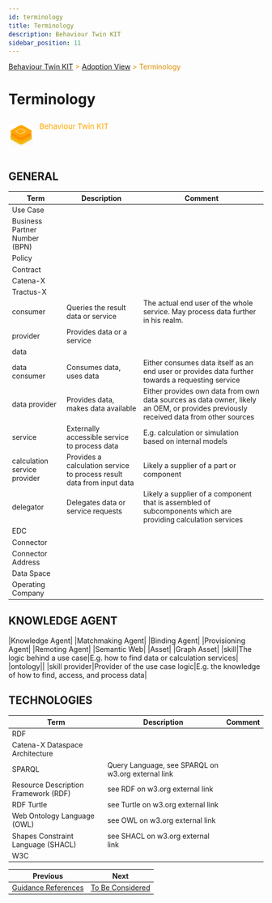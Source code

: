```yaml
---
id: terminology
title: Terminology
description: Behaviour Twin KIT
sidebar_position: 11
---
```


<!-- DEACTIVATED FOR DOCUSAURUS FROM HERE -->

<span style="font-size:14px;color:rgb(222,140,0);">[Behaviour Twin KIT](../overview.md) > [Adoption View](overview.md) > Terminology</span>

# Terminology

<!-- DEACTIVATED FOR DOCUSAURUS TO HERE -->

<!-- VARIANT FOR DOCUSAURUS FROM HERE

<div style={{display:'block'}}>
  <div style={{display:'inline-block', verticalAlign:'top'}}>

![Behaviour Twin KIT banner](../../../../static/img/kit-icons/behaviour-twin-kit-icon-mini.png)

  </div>
  <div style={{display:'inline-block', fontSize:17, color:'rgb(255,166,1)', marginLeft:7, verticalAlign:'top', paddingTop:6}}>
Behaviour Twin KIT
  </div>
</div>

VARIANT FOR DOCUSAURUS TO HERE -->

<!-- DEACTIVATED FOR DOCUSAURUS FROM HERE -->

<div style="display:block;">
  <div style="display:inline-block;vertical-align:top;">

![Behaviour Twin KIT banner](../../../../static/img/kit-icons/behaviour-twin-kit-icon-mini.png)

  </div>
  <div style="display:inline-block;font-size:15px;color:rgb(255,166,1);margin-left:7px;vertical-align:top;padding-top:8px;">
Behaviour Twin KIT
  </div>
</div>

<!-- DEACTIVATED FOR DOCUSAURUS TO HERE -->

<!-- END OF HEADER -->

## GENERAL

|Term|Description|Comment|
|---|---|---|
|Use Case|||
|Business Partner Number (BPN)|
|Policy|
|Contract|
|Catena-X|
|Tractus-X|
|consumer|Queries the result data or service|The actual end user of the whole service. May process data further in his realm.|
|provider|Provides data or a service||
|data||
|data consumer|Consumes data, uses data|Either consumes data itself as an end user or provides data further towards a requesting service|
|data provider|Provides data, makes data available|Either provides own data from own data sources as data owner, likely an OEM, or provides previously received data from other sources|
|service|Externally accessible service to process data|E.g. calculation or simulation based on internal models|
|calculation service provider|Provides a calculation service to process result data from input data|Likely a supplier of a part or component|
|delegator|Delegates data or service requests|Likely a supplier of a component that is assembled of subcomponents which are providing calculation services|
|EDC|
|Connector|
|Connector Address|
|Data Space|
|Operating Company|

## KNOWLEDGE AGENT

|Knowledge Agent|
|Matchmaking Agent|
|Binding Agent|
|Provisioning Agent|
|Remoting Agent|
|Semantic Web|
|Asset|
|Graph Asset|
|skill|The logic behind a use case|E.g. how to find data or calculation services|
|ontology||
|skill provider|Provider of the use case logic|E.g. the knowledge of how to find, access, and process data|

## TECHNOLOGIES

|Term|Description|Comment|
|---|---|---|
|RDF|
|Catena-X Dataspace Architecture|
|SPARQL|Query Language, see SPARQL on w3.org external link|
|Resource Description Framework (RDF)| see RDF on w3.org external link|
|RDF Turtle| see Turtle on w3.org external link|
|Web Ontology Language (OWL)|see OWL on w3.org external link|
|Shapes Constraint Language (SHACL)| see SHACL on w3.org external link|
|W3C|






<!-- START OF FOOTER -->

<!-- DEACTIVATED FOR DOCUSAURUS FROM HERE -->

| Previous | Next |
| -------- | ---- |
| [Guidance References](guidance/references.md) | [To Be Considered](to-be-considered/overview.md) |

<!-- DEACTIVATED FOR DOCUSAURUS TO HERE -->
